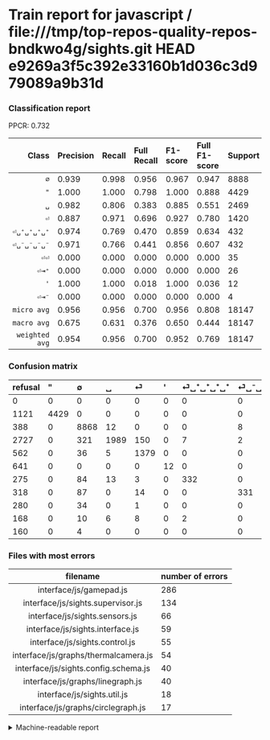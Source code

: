 # Train report for javascript / file:///tmp/top-repos-quality-repos-bndkwo4g/sights.git HEAD e9269a3f5c392e33160b1d036c3d979089a9b31d

### Classification report

PPCR: 0.732

| Class | Precision | Recall | Full Recall | F1-score | Full F1-score | Support | Full Support | PPCR |
|------:|:----------|:-------|:------------|:---------|:---------|:--------|:-------------|:-----|
| `∅` | 0.939| 0.998| 0.956| 0.967| 0.947| 8888| 9276| 0.958 |
| `"` | 1.000| 1.000| 0.798| 1.000| 0.888| 4429| 5550| 0.798 |
| `␣` | 0.982| 0.806| 0.383| 0.885| 0.551| 2469| 5196| 0.475 |
| `⏎` | 0.887| 0.971| 0.696| 0.927| 0.780| 1420| 1982| 0.716 |
| `⏎␣⁺␣⁺␣⁺␣⁺` | 0.974| 0.769| 0.470| 0.859| 0.634| 432| 707| 0.611 |
| `⏎␣⁻␣⁻␣⁻␣⁻` | 0.971| 0.766| 0.441| 0.856| 0.607| 432| 750| 0.576 |
| `⏎⏎` | 0.000| 0.000| 0.000| 0.000| 0.000| 35| 315| 0.111 |
| `⏎⇥⁺` | 0.000| 0.000| 0.000| 0.000| 0.000| 26| 194| 0.134 |
| `'` | 1.000| 1.000| 0.018| 1.000| 0.036| 12| 653| 0.018 |
| `⏎⇥⁻` | 0.000| 0.000| 0.000| 0.000| 0.000| 4| 164| 0.024 |
| `micro avg` | 0.956| 0.956| 0.700| 0.956| 0.808| 18147| 24787| 0.732 |
| `macro avg` | 0.675| 0.631| 0.376| 0.650| 0.444| 18147| 24787| 0.732 |
| `weighted avg` | 0.954| 0.956| 0.700| 0.952| 0.769| 18147| 24787| 0.732 |

### Confusion matrix

|refusal|  "| ∅| ␣| ⏎| '| ⏎␣⁺␣⁺␣⁺␣⁺| ⏎␣⁻␣⁻␣⁻␣⁻| ⏎⏎| ⏎⇥⁺| ⏎⇥⁻| 
|:---|:---|:---|:---|:---|:---|:---|:---|:---|:---|:---|
|0 |0 |0 |0 |0 |0 |0 |0 |0 |0 |0 |
|1121 |4429 |0 |0 |0 |0 |0 |0 |0 |0 |0 |
|388 |0 |8868 |12 |0 |0 |0 |8 |0 |0 |0 |
|2727 |0 |321 |1989 |150 |0 |7 |2 |0 |0 |0 |
|562 |0 |36 |5 |1379 |0 |0 |0 |0 |0 |0 |
|641 |0 |0 |0 |0 |12 |0 |0 |0 |0 |0 |
|275 |0 |84 |13 |3 |0 |332 |0 |0 |0 |0 |
|318 |0 |87 |0 |14 |0 |0 |331 |0 |0 |0 |
|280 |0 |34 |0 |1 |0 |0 |0 |0 |0 |0 |
|168 |0 |10 |6 |8 |0 |2 |0 |0 |0 |0 |
|160 |0 |4 |0 |0 |0 |0 |0 |0 |0 |0 |

### Files with most errors

| filename | number of errors|
|:----:|:-----|
| interface/js/gamepad.js | 286 |
| interface/js/sights.supervisor.js | 134 |
| interface/js/sights.sensors.js | 66 |
| interface/js/sights.interface.js | 59 |
| interface/js/sights.control.js | 55 |
| interface/js/graphs/thermalcamera.js | 54 |
| interface/js/sights.config.schema.js | 40 |
| interface/js/graphs/linegraph.js | 40 |
| interface/js/sights.util.js | 18 |
| interface/js/graphs/circlegraph.js | 17 |

<details>
    <summary>Machine-readable report</summary>
```json
{
  "cl_report": {"\"": {"f1-score": 1.0, "precision": 1.0, "recall": 1.0, "support": 4429}, "\u0027": {"f1-score": 1.0, "precision": 1.0, "recall": 1.0, "support": 12}, "macro avg": {"f1-score": 0.649512217509481, "precision": 0.6752329361942356, "recall": 0.6309188065175009, "support": 18147}, "micro avg": {"f1-score": 0.9555298396429162, "precision": 0.9555298396429162, "recall": 0.9555298396429162, "support": 18147}, "weighted avg": {"f1-score": 0.9523900468473859, "precision": 0.9539442928769567, "recall": 0.9555298396429162, "support": 18147}, "\u2205": {"f1-score": 0.967488544621427, "precision": 0.9390088945362135, "recall": 0.9977497749774977, "support": 8888}, "\u23ce": {"f1-score": 0.9270588235294117, "precision": 0.8868167202572347, "recall": 0.9711267605633803, "support": 1420}, "\u23ce\u21e5\u207a": {"f1-score": 0.0, "precision": 0.0, "recall": 0.0, "support": 26}, "\u23ce\u21e5\u207b": {"f1-score": 0.0, "precision": 0.0, "recall": 0.0, "support": 4}, "\u23ce\u23ce": {"f1-score": 0.0, "precision": 0.0, "recall": 0.0, "support": 35}, "\u23ce\u2423\u207a\u2423\u207a\u2423\u207a\u2423\u207a": {"f1-score": 0.8589909443725743, "precision": 0.9736070381231672, "recall": 0.7685185185185185, "support": 432}, "\u23ce\u2423\u207b\u2423\u207b\u2423\u207b\u2423\u207b": {"f1-score": 0.8564036222509702, "precision": 0.9706744868035191, "recall": 0.7662037037037037, "support": 432}, "\u2423": {"f1-score": 0.8851802403204272, "precision": 0.9822222222222222, "recall": 0.8055893074119077, "support": 2469}},
  "cl_report_full": {"\"": {"f1-score": 0.8876640945986571, "precision": 1.0, "recall": 0.798018018018018, "support": 5550}, "\u0027": {"f1-score": 0.03609022556390978, "precision": 1.0, "recall": 0.018376722817764167, "support": 653}, "macro avg": {"f1-score": 0.44422108561381507, "precision": 0.6752329361942356, "recall": 0.3761889728211535, "support": 24787}, "micro avg": {"f1-score": 0.8077514324311734, "precision": 0.9555298396429162, "recall": 0.6995602533586154, "support": 24787}, "weighted avg": {"f1-score": 0.7685266861579791, "precision": 0.9356069694997435, "recall": 0.6995602533586154, "support": 24787}, "\u2205": {"f1-score": 0.9474358974358974, "precision": 0.9390088945362135, "recall": 0.9560155239327296, "support": 9276}, "\u23ce": {"f1-score": 0.7797568560927339, "precision": 0.8868167202572347, "recall": 0.6957618567103936, "support": 1982}, "\u23ce\u21e5\u207a": {"f1-score": 0.0, "precision": 0.0, "recall": 0.0, "support": 194}, "\u23ce\u21e5\u207b": {"f1-score": 0.0, "precision": 0.0, "recall": 0.0, "support": 164}, "\u23ce\u23ce": {"f1-score": 0.0, "precision": 0.0, "recall": 0.0, "support": 315}, "\u23ce\u2423\u207a\u2423\u207a\u2423\u207a\u2423\u207a": {"f1-score": 0.633587786259542, "precision": 0.9736070381231672, "recall": 0.4695898161244696, "support": 707}, "\u23ce\u2423\u207b\u2423\u207b\u2423\u207b\u2423\u207b": {"f1-score": 0.6067827681026581, "precision": 0.9706744868035191, "recall": 0.44133333333333336, "support": 750}, "\u2423": {"f1-score": 0.5508932280847528, "precision": 0.9822222222222222, "recall": 0.3827944572748268, "support": 5196}},
  "ppcr": 0.7321176423125025
}
```
</details>
